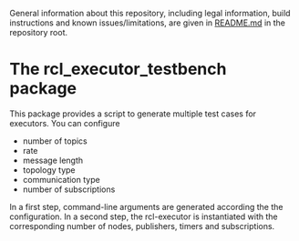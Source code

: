 General information about this repository, including legal information, build instructions and known issues/limitations, are given in [README.md](../README.md) in the repository root.

# The rcl_executor_testbench package
This package provides a script to generate multiple test cases for executors. You can configure 
- number of topics
- rate
- message length
- topology type
- communication type
- number of subscriptions

In a first step, command-line arguments are generated according the the configuration. In a second step, the rcl-executor is instantiated with the corresponding number of nodes, publishers, timers and subscriptions. 
